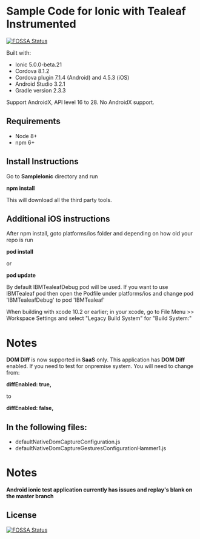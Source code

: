# Sample Code for Ionic with Tealeaf Instrumented
[![FOSSA Status](https://app.fossa.com/api/projects/git%2Bgithub.com%2Frlfagan%2FSampleIonic.svg?type=shield)](https://app.fossa.com/projects/git%2Bgithub.com%2Frlfagan%2FSampleIonic?ref=badge_shield)


Built with: 
* Ionic 5.0.0-beta.21
* Cordova 8.1.2
* Cordova plugin 7.1.4 (Android) and 4.5.3 (iOS)
* Android Studio 3.2.1
* Gradle version 2.3.3

Support AndroidX, API level 16 to 28.
No AndroidX support.

## Requirements

* Node 8+
* npm 6+

## Install Instructions

Go to **SampleIonic** directory and run

**npm install**

This will download all the third party tools.

## Additional iOS instructions

After npm install, goto platforms/ios folder and depending on how old your repo is run

**pod install**

or

**pod update**

By default IBMTealeafDebug pod will be used. If you want to use IBMTealeaf pod then open the Podfile under platforms/ios and change pod 'IBMTealeafDebug' to pod 'IBMTealeaf'

When building with xcode 10.2 or earlier; in your xcode, go to File Menu >> Workspace Settings and select "Legacy Build System" for "Build System:"

# Notes
**DOM Diff** is now supported in **SaaS** only. This application has **DOM Diff** enabled. If you need to test for onpremise system. You will need to change from:

**diffEnabled: true,**

to 

**diffEnabled: false,**

## In the following files:

* defaultNativeDomCaptureConfiguration.js
* defaultNativeDomCaptureGesturesConfigurationHammer1.js

# Notes
**Android ionic test application currently has issues and replay's blank on the master branch**


## License
[![FOSSA Status](https://app.fossa.com/api/projects/git%2Bgithub.com%2Frlfagan%2FSampleIonic.svg?type=large)](https://app.fossa.com/projects/git%2Bgithub.com%2Frlfagan%2FSampleIonic?ref=badge_large)